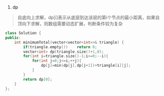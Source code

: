 1. dp
> 自底向上求解，dp[i]表示从底层到达该层的第i个节点的最小距离，如果自顶向下求解，则数组需要动态扩展，判断条件较为复杂

```C++
class Solution {
public:
    int minimumTotal(vector<vector<int>>& triangle) {
        if(triangle.empty())    return 0;
        vector<int> dp(triangle.size()+1,0);
        for(int i=triangle.size()-1;i>=0;--i){
            for(int j=0;j<=i;++j){
                dp[j]=min(dp[j],dp[j+1])+triangle[i][j];
            }
        }
        return dp[0];
    }
};
```